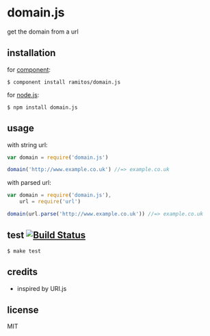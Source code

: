 # domain.js

get the domain from a url

## installation

for [component](https://github.com/component/component):

    $ component install ramitos/domain.js

for [node.js](http://nodejs.org/):

    $ npm install domain.js

## usage

with string url:

```js
var domain = require('domain.js')

domain('http://www.example.co.uk') //=> example.co.uk
```

with parsed url:

```js
var domain = require('domain.js'),
    url = require('url')

domain(url.parse('http://www.example.co.uk')) //=> example.co.uk
```

## test [![Build Status](https://secure.travis-ci.org/ramitos/domain.js.png)](http://travis-ci.org/ramitos/domain.js)

    $ make test

## credits
 
 * inspired by URI.js

## license

MIT